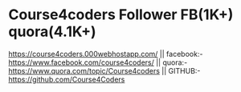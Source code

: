 # Course4coders Follower FB(1K+) quora(4.1K+)
https://course4coders.000webhostapp.com/
|| facebook:- https://www.facebook.com/course4coders/
|| quora:- https://www.quora.com/topic/Course4coders
|| GITHUB:- https://github.com/Course4Coders
